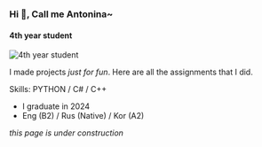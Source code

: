 ### Hi 🫶, Call me Antonina~
#### 4th year student
![4th year student](https://celes.club/uploads/posts/2022-06/1655754551_53-celes-club-p-teksturi-v-stile-anime-krasivo-53.jpg)

I made projects *just for fun*. Here are all the assignments that I did.

Skills: PYTHON / C# / C++

* I graduate in 2024
* Eng (B2) / Rus (Native) / Kor (A2)

 *this page is under construction*

